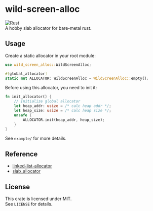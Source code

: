 # wild-screen-alloc
[![Rust](https://github.com/Alignof/wild-screen-alloc/actions/workflows/rust.yml/badge.svg)](https://github.com/Alignof/wild-screen-alloc/actions/workflows/rust.yml)  
A hobby slab allocator for bare-metal rust.

## Usage
Create a static allocator in your root module:
```rust
use wild_screen_alloc::WildScreenAlloc;

#[global_allocator]
static mut ALLOCATOR: WildScreenAlloc = WildScreenAlloc::empty();
```

Before using this allocator, you need to init it:
```rust
fn init_allocator() {
    // Initialize global allocator
    let heap_addr: usize = /* calc heap addr */;
    let heap_size: usize = /* calc heap size */;
    unsafe {
        ALLOCATOR.init(heap_addr, heap_size);
    }
}
```

See `example/` for more details.

## Reference
- [linked-list-allocator](https://github.com/rust-osdev/linked-list-allocator)  
- [slab\_allocator](https://gitlab.redox-os.org/redox-os/slab_allocator)  

## License
This crate is licensed under MIT.   
See `LICENSE` for details.
